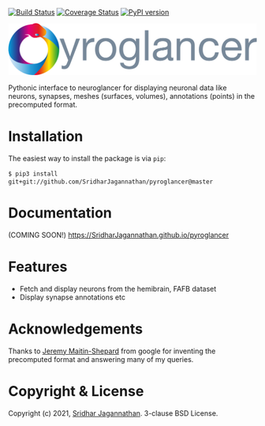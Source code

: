 [![Build Status](https://www.travis-ci.com/SridharJagannathan/pyroglancer.svg?branch=master)](https://www.travis-ci.com/SridharJagannathan/pyroglancer) [![Coverage Status](https://coveralls.io/repos/github/SridharJagannathan/pyroglancer/badge.svg?branch=master)](https://coveralls.io/github/SridharJagannathan/pyroglancer?branch=master) [![PyPI version](https://badge.fury.io/py/pyroglancer.svg)](https://badge.fury.io/py/pyroglancer)

![image](https://github.com/SridharJagannathan/pyroglancer/raw/master/docs/_static/pyroglancer_logo.png)

Pythonic interface to neuroglancer for displaying neuronal data like
neurons, synapses, meshes (surfaces, volumes), annotations (points) in
the precomputed format.

Installation
============

The easiest way to install the package is via `pip`:

    $ pip3 install git+git://github.com/SridharJagannathan/pyroglancer@master

Documentation
=============

(COMING SOON!) <https://SridharJagannathan.github.io/pyroglancer>

Features
========

-   Fetch and display neurons from the hemibrain, FAFB dataset
-   Display synapse annotations etc

Acknowledgements
================

Thanks to [Jeremy Maitin-Shepard](https://github.com/jbms) from google
for inventing the precomputed format and answering many of my queries.

Copyright & License
===================

Copyright (c) 2021, [Sridhar Jagannathan](https://github.com/SridharJagannathan). 3-clause BSD
License.
